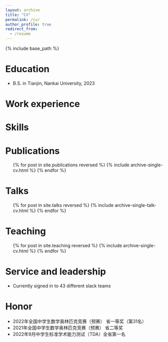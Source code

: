 ```yaml
---
layout: archive
title: "CV"
permalink: /cv/
author_profile: true
redirect_from:
  - /resume
---
```


{% include base_path %}

Education
======
* B.S. in Tianjin, Nankai University, 2023

Work experience
======

  
Skills
======

Publications
======
  <ul>{% for post in site.publications reversed %}
    {% include archive-single-cv.html %}
  {% endfor %}</ul>
  
Talks
======
  <ul>{% for post in site.talks reversed %}
    {% include archive-single-talk-cv.html  %}
  {% endfor %}</ul>
  
Teaching
======
  <ul>{% for post in site.teaching reversed %}
    {% include archive-single-cv.html %}
  {% endfor %}</ul>
  
Service and leadership
======
* Currently signed in to 43 different slack teams

Honor
======
* 2022年全国中学生数学奥林匹克竞赛（预赛） 省一等奖（第31名）
* 2021年全国中学生数学奥林匹克竞赛（预赛） 省二等奖
* 2022年9月中学生标准学术能力测试（TDA）全省第一名
